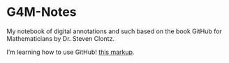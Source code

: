 # G4M-Notes
My notebook of digital annotations and such based on the book GitHub for Mathematicians by Dr. Steven Clontz.



 I’m learning how to use GitHub!
 [this markup](https://g4m.clontz.org).
